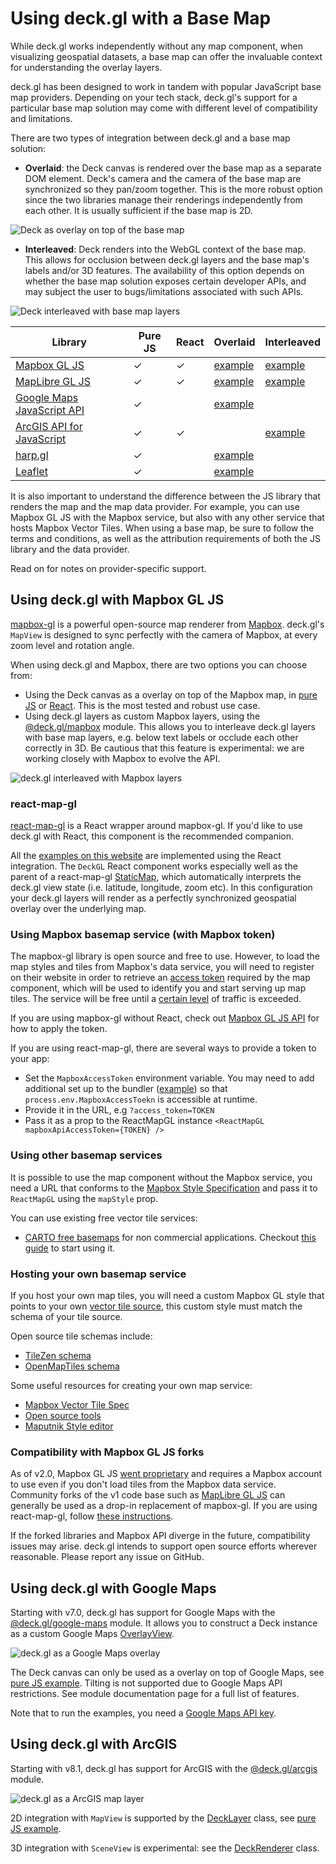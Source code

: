 # Using deck.gl with a Base Map

While deck.gl works independently without any map component, when visualizing geospatial datasets, a base map can offer the invaluable context for understanding the overlay layers.

deck.gl has been designed to work in tandem with popular JavaScript base map providers. Depending on your tech stack, deck.gl's support for a particular base map solution may come with different level of compatibility and limitations.

There are two types of integration between deck.gl and a base map solution:

- **Overlaid**: the Deck canvas is rendered over the base map as a separate DOM element. Deck's camera and the camera of the base map are synchronized so they pan/zoom together. This is the more robust option since the two libraries manage their renderings independently from each other. It is usually sufficient if the base map is 2D.

![Deck as overlay on top of the base map](https://miro.medium.com/max/1600/0*K3DVssEhnv5VaDCp)

- **Interleaved**: Deck renders into the WebGL context of the base map. This allows for occlusion between deck.gl layers and the base map's labels and/or 3D features. The availability of this option depends on whether the base map solution exposes certain developer APIs, and may subject the user to bugs/limitations associated with such APIs.

![Deck interleaved with base map layers](https://miro.medium.com/max/1600/0*faYL1UbVD4af5qzy)


| Library | Pure JS | React | Overlaid | Interleaved |
| ----- | ----- | ----- | ----- | ----- |
| [Mapbox GL JS](https://docs.mapbox.com/mapbox-gl-js/api/) | ✓ | ✓ | [example](https://github.com/visgl/deck.gl/tree/master/examples/get-started/pure-js/mapbox) | [example](https://deck.gl/gallery/mapbox-layer) |
| [MapLibre GL JS](https://maplibre.org/maplibre-gl-js-docs/api/) | ✓ | ✓ | [example](https://github.com/visgl/deck.gl/tree/master/examples/get-started/pure-js/mapbox) | [example](https://deck.gl/gallery/mapbox-layer) |
| [Google Maps JavaScript API](https://developers.google.com/maps/documentation/javascript/overview) | ✓ |  | [example](https://github.com/visgl/deck.gl/tree/master/examples/get-started/pure-js/google-maps) | 
| [ArcGIS API for JavaScript](https://developers.arcgis.com/javascript/latest/) | ✓ | ✓ | | [example](https://github.com/visgl/deck.gl/tree/master/examples/get-started/pure-js/arcgis) |
| [harp.gl](https://www.harp.gl/) | ✓ | | [example](https://github.com/visgl/deck.gl/tree/master/examples/get-started/pure-js/harp.gl) |  |
| [Leaflet](https://leafletjs.com/) | ✓ | | [example](https://github.com/visgl/deck.gl/tree/master/examples/get-started/pure-js/leaflet) |  |

It is also important to understand the difference between the JS library that renders the map and the map data provider. For example, you can use Mapbox GL JS with the Mapbox service, but also with any other service that hosts Mapbox Vector Tiles. When using a base map, be sure to follow the terms and conditions, as well as the attribution requirements of both the JS library and the data provider.

Read on for notes on provider-specific support.

## Using deck.gl with Mapbox GL JS

[mapbox-gl](https://github.com/mapbox/mapbox-gl-js) is a powerful open-source map renderer from [Mapbox](https://mapbox.com). deck.gl's `MapView` is designed to sync perfectly with the camera of Mapbox, at every zoom level and rotation angle.

When using deck.gl and Mapbox, there are two options you can choose from:

- Using the Deck canvas as a overlay on top of the Mapbox map, in [pure JS](https://github.com/visgl/deck.gl/tree/master/examples/get-started/pure-js/mapbox) or [React](https://github.com/visgl/deck.gl/tree/master/examples/get-started/react/mapbox). This is the most tested and robust use case.
- Using deck.gl layers as custom Mapbox layers, using the [@deck.gl/mapbox](/docs/api-reference/mapbox/overview.md) module. This allows you to interleave deck.gl layers with base map layers, e.g. below text labels or occlude each other correctly in 3D. Be cautious that this feature is experimental: we are working closely with Mapbox to evolve the API.

![deck.gl interleaved with Mapbox layers](https://raw.github.com/visgl/deck.gl-data/master/images/whats-new/mapbox-layers.jpg)

### react-map-gl

[react-map-gl](https://github.com/visgl/react-map-gl) is a React wrapper around mapbox-gl. If you'd like to use deck.gl with React, this component is the recommended companion.

All the [examples on this website](https://github.com/visgl/deck.gl/tree/master/examples/website) are implemented using the React integration. The `DeckGL` React component works especially well as the parent of a react-map-gl [StaticMap](https://visgl.github.io/react-map-gl/docs/api-reference/static-map), which automatically interprets the deck.gl view state (i.e. latitude, longitude, zoom etc). In this configuration your deck.gl layers will render as a perfectly synchronized geospatial overlay over the underlying map.

### Using Mapbox basemap service (with Mapbox token)

The mapbox-gl library is open source and free to use. However, to load the map styles and tiles from Mapbox's data service, you will need to register on their website in order to retrieve an [access token](https://docs.mapbox.com/help/how-mapbox-works/access-tokens/) required by the map component, which will be used to identify you and start serving up map tiles. The service will be free until a [certain level](https://www.mapbox.com/pricing/) of traffic is exceeded.

If you are using mapbox-gl without React, check out [Mapbox GL JS API](https://docs.mapbox.com/mapbox-gl-js/api/#accesstoken) for how to apply the token.

If you are using react-map-gl, there are several ways to provide a token to your app:

* Set the `MapboxAccessToken` environment variable. You may need to add additional set up to the bundler ([example](https://webpack.js.org/plugins/environment-plugin/)) so that `process.env.MapboxAccessToekn` is accessible at runtime.
* Provide it in the URL, e.g `?access_token=TOKEN`
* Pass it as a prop to the ReactMapGL instance `<ReactMapGL mapboxApiAccessToken={TOKEN} />`


### Using other basemap services

It is possible to use the map component without the Mapbox service, you need a URL that conforms to the [Mapbox Style Specification](https://www.mapbox.com/mapbox-gl-js/style-spec) and pass it to `ReactMapGL` using the `mapStyle` prop.

You can use existing free vector tile services:

- [CARTO free basemaps](https://carto.com/basemaps) for non commercial applications. Checkout [this guide](/docs/api-reference/carto/basemap.md) to start using it.

### Hosting your own basemap service

If you host your own map tiles, you will need a custom Mapbox GL style that points to your own [vector tile source](https://www.mapbox.com/mapbox-gl-js/style-spec/), this custom style must match the schema of your tile source.

Open source tile schemas include:

- [TileZen schema](https://tilezen.readthedocs.io/en/latest/layers/)
- [OpenMapTiles schema ](https://openmaptiles.org/schema/)

Some useful resources for creating your own map service:

- [Mapbox Vector Tile Spec](https://www.mapbox.com/developers/vector-tiles/)
- [Open source tools](https://github.com/mapbox/awesome-vector-tiles)
- [Maputnik Style editor](https://maputnik.github.io)

### Compatibility with Mapbox GL JS forks

As of v2.0, Mapbox GL JS [went proprietary](https://github.com/mapbox/mapbox-gl-js/blob/main/CHANGELOG.md#200) and requires a Mapbox account to use even if you don't load tiles from the Mapbox data service. Community forks of the v1 code base such as [MapLibre GL JS](https://maplibre.org) can generally be used as a drop-in replacement of mapbox-gl. If you are using react-map-gl, follow [these instructions](http://visgl.github.io/react-map-gl/docs/get-started/get-started#using-with-a-mapbox-gl-fork).

If the forked libraries and Mapbox API diverge in the future, compatibility issues may arise. deck.gl intends to support open source efforts wherever reasonable. Please report any issue on GitHub.


## Using deck.gl with Google Maps

Starting with v7.0, deck.gl has support for Google Maps with the [@deck.gl/google-maps](/docs/api-reference/google-maps/overview.md) module. It allows you to construct a Deck instance as a custom Google Maps [OverlayView](https://developers.google.com/maps/documentation/javascript/reference/#OverlayView).

![deck.gl as a Google Maps overlay](https://raw.github.com/visgl/deck.gl-data/master/images/whats-new/google-maps.jpg)

The Deck canvas can only be used as a overlay on top of Google Maps, see [pure JS example](https://github.com/visgl/deck.gl/tree/master/examples/get-started/pure-js/google-maps). Tilting is not supported due to Google Maps API restrictions. See module documentation page for a full list of features.

Note that to run the examples, you need a [Google Maps API key](https://developers.google.com/maps/documentation/javascript/get-api-key).


## Using deck.gl with ArcGIS

Starting with v8.1, deck.gl has support for ArcGIS with the [@deck.gl/arcgis](/docs/api-reference/arcgis/overview.md) module.

![deck.gl as a ArcGIS map layer](https://raw.github.com/visgl/deck.gl-data/master/images/whats-new/arcgis.jpg)

2D integration with `MapView` is supported by the [DeckLayer](/docs/api-reference/arcgis/deck-layer.md) class, see [pure JS example](https://github.com/visgl/deck.gl/tree/master/examples/get-started/pure-js/arcgis).

3D integration with `SceneView` is experimental: see the [DeckRenderer](/docs/api-reference/arcgis/deck-renderer.md) class.
